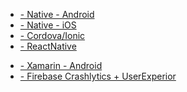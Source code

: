 <!-- docs/_sidebar.md -->

  - [- Native - Android](/android)
  - [- Native - iOS](ios)
  - [- Cordova/Ionic](cordova-ionic)
  - [- ReactNative](reactnative)
  <!-- - [- Flutter](flutter) -->
  - [- Xamarin - Android](xamarin)
  - [- Firebase Crashlytics + UserExperior](firebase-crashlytics)
 
  
